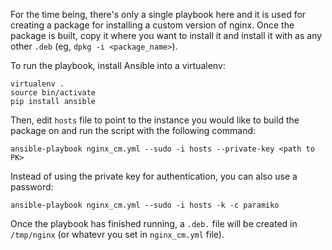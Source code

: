 For the time being, there's only a single playbook here and it is used for
creating a package for installing a custom version of nginx. Once the package
is built, copy it where you want to install it and install it with as any
other `.deb` (eg, `dpkg -i <package_name>`).

To run the playbook, install Ansible into a virtualenv:

    virtualenv .
    source bin/activate
    pip install ansible

Then, edit `hosts` file to point to the instance you would like to build the
package on and run the script with the following command:

    ansible-playbook nginx_cm.yml --sudo -i hosts --private-key <path to PK>

Instead of using the private key for authentication, you can also use a
password:

    ansible-playbook nginx_cm.yml --sudo -i hosts -k -c paramiko

Once the playbook has finished running, a `.deb.` file will be created in
`/tmp/nginx` (or whatevr you set in `nginx_cm.yml` file).
